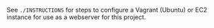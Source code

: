 See <code>./INSTRUCTIONS</code> for steps to configure a Vagrant (Ubuntu) or 
EC2 instance for use as a webserver for this project.